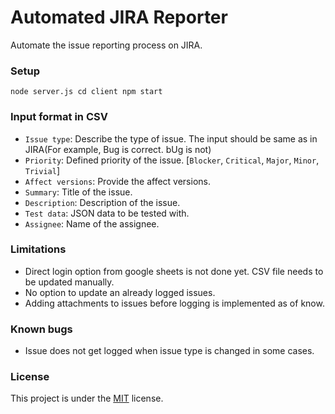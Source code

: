 # Automated JIRA Reporter

Automate the issue reporting process on JIRA.

### Setup

`node server.js
 cd client
 npm start`

### Input format in CSV
* `Issue type`: Describe the type of issue. The input should be same as in JIRA(For example, Bug is correct. bUg is not)
* `Priority`: Defined priority of the issue. [`Blocker`, `Critical`, `Major`, `Minor`, `Trivial`]
* `Affect versions`: Provide the affect versions.
* `Summary`: Title of the issue.
* `Description`: Description of the issue.
* `Test data`: JSON data to be tested with.
* `Assignee`: Name of the assignee.

### Limitations
* Direct login option from google sheets is not done yet. CSV file needs to be updated manually.
* No option to update an already logged issues.
* Adding attachments to issues before logging is implemented as of know.

### Known bugs
* Issue does not get logged when issue type is changed in some cases.

### License
This project is under the [MIT](https://opensource.org/licenses/MIT) license. 